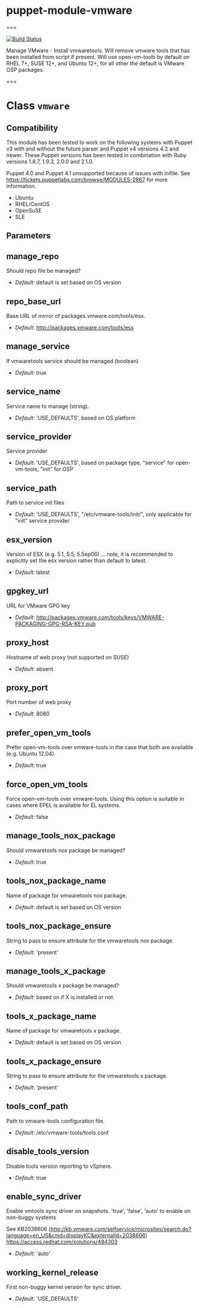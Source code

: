 # puppet-module-vmware
===

[![Build Status](https://travis-ci.org/emahags/puppet-module-vmware.png?branch=master)](https://travis-ci.org/emahags/puppet-module-vmware)

Manage VMware - Install vmwaretools. Will remove vmware tools that has been installed from script if present. Will use open-vm-tools by default on RHEL 7+, SUSE 12+, and Ubuntu 12+, for all other the default is VMware OSP packages.

===

# Class `vmware`

## Compatibility
This module has been tested to work on the following systems with Puppet v3
with and without the future parser and Puppet v4 versions 4.2 and newer.
These Puppet versions has been tested in combination with Ruby versions 1.8.7,
1.9.3, 2.0.0 and 2.1.0.

Puppet 4.0 and Puppet 4.1 unsupported because of issues with inifile.
See https://tickets.puppetlabs.com/browse/MODULES-2867 for more information.

* Ubuntu
* RHEL/CentOS
* OpenSuSE
* SLE

## Parameters

manage_repo
-----------
Should repo file be managed?

- *Default*: default is set based on OS version

repo_base_url
---------------------
Base URL of mirror of packages.vmware.com/tools/esx.

- *Default*: http://packages.vmware.com/tools/esx

manage_service
--------------
If vmwaretools service should be managed (boolean)

- *Default*: true

service_name
------------
Service name to manage (string).

- *Default*: 'USE_DEFAULTS', based on OS platform

service_provider
----------------
Service provider

- *Default*: 'USE_DEFAULTS', based on package type, "service" for open-vm-tools, "init" for OSP

service_path
------------
Path to service init files

- *Default*: 'USE_DEFAULTS', "/etc/vmware-tools/init/", only applicable for "init" service provider

esx_version
-----------
Version of ESX (e.g. 5.1, 5.5, 5.5ep06) ... note, it is recommended to explicitly set the esx version rather than default to latest.

- *Default*: latest

gpgkey_url
----------
URL for VMware GPG key

- *Default*: http://packages.vmware.com/tools/keys/VMWARE-PACKAGING-GPG-RSA-KEY.pub

proxy_host
----------
Hostname of web proxy (not supported on SUSE)

- *Default*: absent

proxy_port
----------
Port number of web proxy

- *Default*: 8080

prefer_open_vm_tools
-----------------
Prefer open-vm-tools over vmware-tools in the case that both are available (e.g. Ubuntu 12.04).

- *Default*: true

force_open_vm_tools
-------------------
Force open-vm-tools over vmware-tools. Using this option is suitable in cases where EPEL is available for EL systems.

- *Default*: false

manage_tools_nox_package
------------------------
Should vmwaretools nox package be managed?

- *Default*: true

tools_nox_package_name
----------------------
Name of package for vmwaretools nox package.

- *Default*: default is set based on OS version

tools_nox_package_ensure
------------------------
String to pass to ensure attribute for the vmwaretools nox package.

- *Default*: 'present'

manage_tools_x_package
----------------------
Should vmwaretools x package be managed?

- *Default*: based on if X is installed or not.

tools_x_package_name
--------------------
Name of package for vmwaretools x package.

- *Default*: default is set based on OS version

tools_x_package_ensure
----------------------
String to pass to ensure attribute for the vmwaretools x package.

- *Default*: 'present'

tools_conf_path
---------------
Path to vmware-tools configuration file.

- *Default*: /etc/vmware-tools/tools.conf

disable_tools_version
---------------------
Disable tools version reporting to vSphere.

- *Default*: true

enable_sync_driver
------------------
Enable vmtools sync driver on snapshots.  'true', 'false', 'auto' to enable on non-buggy systems

See KB2038606 (http://kb.vmware.com/selfservice/microsites/search.do?language=en_US&cmd=displayKC&externalId=2038606)
https://access.redhat.com/solutions/484303

- *Default*: 'auto'

working_kernel_release
---------------------
First non-buggy kernel version for sync driver.

- *Default*: 'USE_DEFAULTS'

